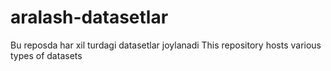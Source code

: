 # aralash-datasetlar
Bu reposda har xil turdagi datasetlar joylanadi
This repository hosts various types of datasets
